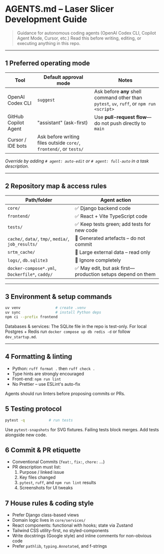 # AGENTS.md – Laser Slicer Development Guide

> Guidance for autonomous coding agents (OpenAI Codex CLI, Copilot Agent Mode, Cursor, etc.)
> Read this before writing, editing, or executing anything in this repo.

---

## 1 Preferred operating mode

| Tool | Default approval mode | Notes |
|------|-----------------------|-------|
| OpenAI Codex CLI | `suggest` | Ask before **any** shell command other than `pytest`, `uv`, `ruff`, or `npm run <script>` |
| GitHub Copilot Agent | "assistant" (ask-first) | Use **pull-request flow**—do not push directly to `main` |
| Cursor / IDE bots | Ask before writing files outside `core/`, `frontend/`, or `tests/` |

*Override by adding `# agent: auto-edit` or `# agent: full-auto` in a task description.*

---

## 2 Repository map & access rules

| Path/folder | Agent action |
|-------------|--------------|
| `core/` | ✅ Django backend code |
| `frontend/` | ✅ React + Vite TypeScript code |
| `tests/` | ✅ Keep tests green; add tests for new code |
| `cache/`, `data/`, `tmp/`, `media/`, `job_results/` | 🚫 Generated artefacts – do not commit |
| `srtm_cache/` | 🚫 Large external data – read only |
| `logs/`, `db.sqlite3` | 🚫 Ignore completely |
| `docker-compose*.yml`, `Dockerfile*`, `caddy/` | ✅ May edit, but ask first—production setups depend on them |

---

## 3 Environment & setup commands

```bash
uv venv                # create .venv
uv sync                # install Python deps
npm ci --prefix frontend
```

Databases & services:
The SQLite file in the repo is test-only.
For local Postgres + Redis run `docker compose up db redis -d` or follow `dev_startup.md`.

---

## 4 Formatting & linting
- Python: `ruff format .` then `ruff check .`
- Type hints are strongly encouraged
- Front-end: `npm run lint`
- No Prettier – use ESLint's auto-fix

Agents should run linters before proposing commits or PRs.

## 5 Testing protocol

```bash
pytest -q           # run tests
```
Use `pytest-snapshots` for SVG fixtures.
Failing tests block merges.
Add tests alongside new code.

## 6 Commit & PR etiquette
- Conventional Commits (`feat:`, `fix:`, `chore:` …)
- PR description must list:
  1. Purpose / linked issue
  2. Key files changed
  3. `pytest`, `ruff`, and `npm run lint` results
  4. Screenshots for UI tweaks

## 7 House rules & coding style
- Prefer Django class-based views
- Domain logic lives in `core/services/`
- React components: functional with hooks; state via Zustand
- Tailwind CSS utility-first, no styled-components
- Write docstrings (Google style) and inline comments for non-obvious code
- Prefer `pathlib`, `typing.Annotated`, and f-strings
